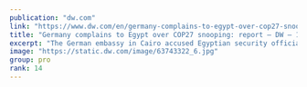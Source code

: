 ```yaml
---
publication: "dw.com"
link: "https://www.dw.com/en/germany-complains-to-egypt-over-cop27-snooping-report/a-63743183"
title: "Germany complains to Egypt over COP27 snooping: report – DW – 11/13/2022"
excerpt: "The German embassy in Cairo accused Egyptian security officials of monitoring and filming events at the German pavilion in the climate conference venue. Berlin has used its presence to highlight human"
image: "https://static.dw.com/image/63743322_6.jpg"
group: pro
rank: 14
---
```

